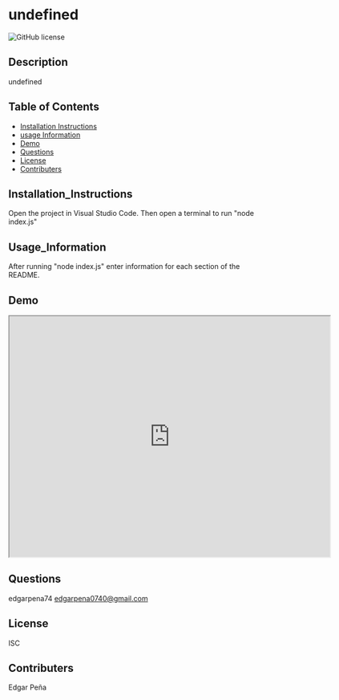 # undefined

![GitHub license](https://img.shields.io/badge/license-ISC-blue.svg)

## Description

undefined

## Table of Contents

- [Installation Instructions](#Installation_Instructions)
- [usage Information](#Usage_Information)
- [Demo](#Demo)
- [Questions](#Questions)
- [License](#License)
- [Contributers](#contributers)

## Installation_Instructions

Open the project in Visual Studio Code. Then open a terminal to run "node index.js"

## Usage_Information

After running "node index.js" enter information for each section of the README.

## Demo

<iframe src="https://drive.google.com/file/d/1_dAVHMEKI_n4daD8cak5XroT5Way6VVk/preview" width="640" height="480"></iframe>

## Questions

edgarpena74
edgarpena0740@gmail.com

## License

ISC

## Contributers

Edgar Peña
